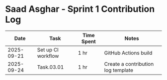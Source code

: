 # Saad Asghar - Sprint 1 Contribution Log

| Date       | Task             | Time Spent | Notes |
|------------|------------------|------------|-------|
| 2025-09-21 | Set up CI workflow  | 1 hr       | GitHub Actions build |
| 2025-09-24 | Task.03.01 | 1 hr     | Create a contribution log template |